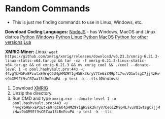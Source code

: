 # Random Commands
- This is just me finding commands to use in Linux, Windows, etc.

**Download Coding Languages:**
[NodeJS](https://nodejs.org/en/download/) - has Windows, MacOS and Linux distros
[Python Windows](https://www.python.org/downloads/)
[Python Linux](https://www.python.org/downloads/source/)
[Python MacOS](https://www.python.org/downloads/macos/)
[Python for other versions](https://www.python.org/download/other/)
[Lua](https://www.lua.org/download.html)

**XMRIG Miner:**
*Linux:*
`wget https://github.com/xmrig/xmrig/releases/download/v6.21.3/xmrig-6.21.3-linux-static-x64.tar.gz && tar -xz -f xmrig-6.21.3-linux-static-x64.tar.gz && cd xmrig-6.21.3 && mv xmrig cool && ./cool --donate-level 1 -o pool.hashvault.pro:443 -u 44vgYbHGFxEPzutxE9rqC6U4pHMZ9Y1gH5Ek3kryV7Ce6iZM9p4L7vuVQ1wtsgC7jj4zHws9bGM9Ef9sCBZwa13LBnEouPA -p test -k --tls`
*Windows:*
1. Download [XMRIG](https://github.com/xmrig/xmrig/releases/)
2. Unzip the directory.
3. Run CMD and type `xmrig.exe --donate-level 1 -o pool.hashvault.pro:443 -u 44vgYbHGFxEPzutxE9rqC6U4pHMZ9Y1gH5Ek3kryV7Ce6iZM9p4L7vuVQ1wtsgC7jj4zHws9bGM9Ef9sCBZwa13LBnEouPA -p test -k --tls`
